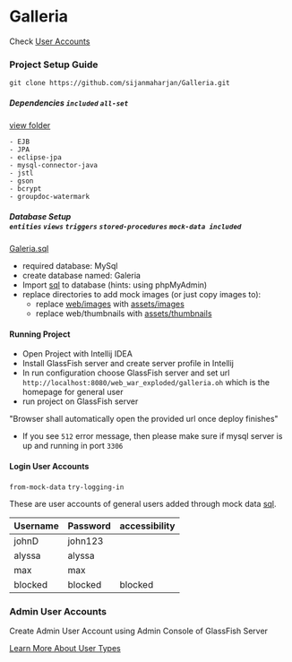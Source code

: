 # Galleria
Check [User Accounts](#login-user-accounts)
### Project Setup Guide

```shell script
git clone https://github.com/sijanmaharjan/Galleria.git
```

##### Dependencies `included` `all-set`
[view folder](lib)
```
- EJB
- JPA
- eclipse-jpa
- mysql-connector-java
- jstl
- gson
- bcrypt
- groupdoc-watermark
```

##### Database Setup <br/> `entities` `views` `triggers` `stored-procedures` `mock-data included`

[Galeria.sql](assets/Galeria.sql) 

* required database: MySql
* create database named: Galeria
* Import [sql](assets/Galeria.sql) to database (hints: using phpMyAdmin)
* replace directories to add mock images (or just copy images to):
    * replace [web/images](web/images) with [assets/images](assets/images)
    * replace web/thumbnails with [assets/thumbnails](assets/thumbnails)
    
#### Running Project
* Open Project with Intellij IDEA
* Install GlassFish server and create server profile in Intellij
* In run configuration choose GlassFish server and set url `http://localhost:8080/web_war_exploded/galleria.oh` which is the homepage for general user
* run project on GlassFish server

 "Browser shall automatically open the provided url once deploy finishes"
* If you see `512` error message, then please make sure if mysql server is up and running in port `3306`


#### Login User Accounts
`from-mock-data` `try-logging-in`

These are user accounts of general users added through mock data [sql](#database-setup--entities-views-triggers-stored-procedures-mock-data-included).

| Username  | Password  | accessibility
|-----------|-----------|---------------
| johnD     | john123   | 
| alyssa    | alyssa    |
| max       | max       |
| blocked   | blocked   | blocked

### Admin User Accounts
Create Admin User Account using Admin Console of GlassFish Server

[Learn More About User Types](Readme.md#type-of-users)